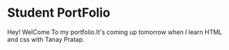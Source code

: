 # Student PortFolio

Hey! WelCome To my portfolio.It's coming up tomorrow when I learn HTML and css with Tanay Pratap.